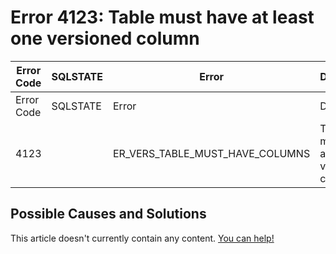 
# Error 4123: Table must have at least one versioned column


| Error Code | SQLSTATE | Error | Description |
| --- | --- | --- | --- |
| Error Code | SQLSTATE | Error | Description |
| 4123 |  | ER_VERS_TABLE_MUST_HAVE_COLUMNS | Table %`s must have at least one versioned column |




## Possible Causes and Solutions


This article doesn't currently contain any content. [You can help!](/en/writing-and-editing-knowledge-base-articles/)

